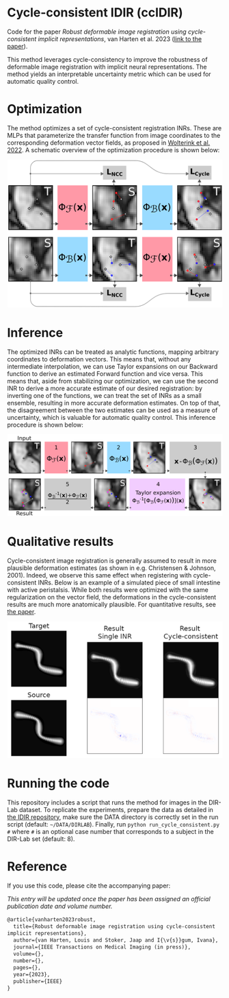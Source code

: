 # Cycle-consistent IDIR (ccIDIR)
Code for the paper _Robust deformable image registration using cycle-consistent implicit representations_, van Harten et al. 2023 ([link to the paper](https://arxiv.org/)).

This method leverages cycle-consistency to improve the robustness of deformable image registration with implicit neural representations. The method yields an interpretable uncertainty metric which can be used for automatic quality control. 

# Optimization
The method optimizes a set of cycle-consistent registration INRs. These are MLPs that parameterize the transfer function from image coordinates to the corresponding deformation vector fields, as proposed in [Wolterink et al. 2022](https://github.com/MIAGroupUT/IDIR). A schematic overview of the optimization procedure is shown below:

![Cycle-consistent optimization method overview!](cc_overview.png "Cycle-consistent method overview")

# Inference
The optimized INRs can be treated as analytic functions, mapping arbitrary coordinates to deformation vectors. This means that, without any intermediate interpolation, we can use Taylor expansions on our Backward function to derive an estimated Forward function and vice versa. This means that, aside from stabilizing our optimization, we can use the second INR to derive a more accurate estimate of our desired registration: by inverting one of the functions, we can treat the set of INRs as a small ensemble, resulting in more accurate deformation estimates. On top of that, the disagreement between the two estimates can be used as a measure of uncertainty, which is valuable for automatic quality control. This inference procedure is shown below:

![Cycle-consistent inference method overview!](cc_inference_overview.png "Cycle-consistent inference method overview")

# Qualitative results
Cycle-consistent image registration is generally assumed to result in more plausible deformation estimates (as shown in e.g. Christensen & Johnson, 2001). Indeed, we observe this same effect when registering with cycle-consistent INRs. Below is an example of a simulated piece of small intestine with active peristalsis. While both results were optimized with the same regularization on the vector field, the deformations in the cycle-consistent results are much more anatomically plausible. For quantitative results, see [the paper](https://arxiv.org/).

![Visual results!](ccIDIR_simulated_bowel_result.png "Qualitative Results")

# Running the code
This repository includes a script that runs the method for images in the DIR-Lab dataset. To replicate the experiments, prepare the data as detailed in [the IDIR repository](https://github.com/MIAGroupUT/IDIR), make sure the DATA directory is correctly set in the run script (default: `~/DATA/DIRLAB`). Finally, run `python run_cycle_consistent.py #` where `#` is an optional case number that corresponds to a subject in the DIR-Lab set (default: 8).


# Reference
If you use this code, please cite the accompanying paper:

_This entry will be updated once the paper has been assigned an official publication date and volume number._

    @article{vanharten2023robust,
      title={Robust deformable image registration using cycle-consistent implicit representations},
      author={van Harten, Louis and Stoker, Jaap and I{\v{s}}gum, Ivana},
      journal={IEEE Transactions on Medical Imaging (in press)},
      volume={},
      number={},
      pages={},
      year={2023},
      publisher={IEEE}
    }

